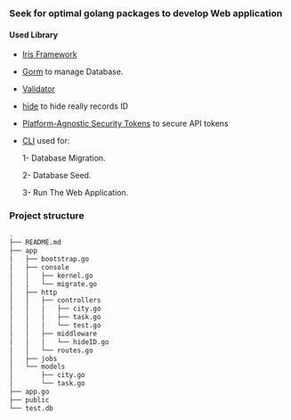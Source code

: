 ### Seek for optimal golang packages to develop Web application

#### Used Library

-   [Iris Framework](https://github.com/kataras/iris)
-   [Gorm](https://github.com/jinzhu/gorm) to manage Database.
-   [Validator](https://github.com/asaskevich/govalidator)
-   [hide](https://github.com/emvi/hide) to hide really records ID
-   [Platform-Agnostic Security Tokens](https://github.com/o1egl/paseto) to secure API tokens
-   [CLI](https://github.com/urfave/cli) used for:

    1- Database Migration.

    2- Database Seed.

    3- Run The Web Application.

### Project structure

```sh
.
├── README.md
├── app
│   ├── bootstrap.go
│   ├── console
│   │   ├── kernel.go
│   │   └── migrate.go
│   ├── http
│   │   ├── controllers
│   │   │   ├── city.go
│   │   │   ├── task.go
│   │   │   └── test.go
│   │   ├── middleware
│   │   │   └── hideID.go
│   │   └── routes.go
│   ├── jobs
│   └── models
│       ├── city.go
│       └── task.go
├── app.go
├── public
└── test.db
```
